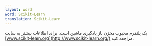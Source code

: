 ```yaml
---
layout: word
word: Scikit-Learn
translation: Scikit-Learn
---
```


یک پلتفرم محبوب مخزن باز یادگیری ماشین است. برای اطلاعات بیشتر به سایت  [www.scikit-learn.org](http://www.scikit-learn.org/) مراجعه کنید.
